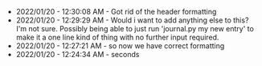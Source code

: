 * 2022/01/20 - 12:30:08 AM - Got rid of the header formatting
* 2022/01/20 - 12:29:29 AM - Would i want to add anything else to this? I'm not sure. Possibly being able to just run 'journal.py my new entry' to make it a one line kind of thing with no further input required.
* 2022/01/20 - 12:27:21 AM - so now we have correct formatting
* 2022/01/20 - 12:24:34 AM - seconds
